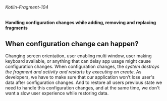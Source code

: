 ###### Kotlin-Fragment-104
#### **Handling configuration changes while adding, removing and replacing fragments**

## **When configuration change can happen?**

Changing screen orientation, user enabling multi window, user making keyboard available, or anything that can delay app 
usage might cause configuration changes. When configuration changes, the *system destroys the fragment and activity and 
restarts by executing on create*. As developers, we have to make sure that our application won’t lose user's data after 
configuration changes. And to restore all users previous state we need to handle this configuration changes, and at the 
same time, we don't want a slow user experience while restoring data. 
